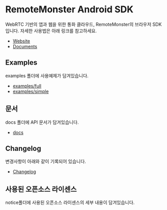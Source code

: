 # RemoteMonster Android SDK
WebRTC 기반의 앱과 웹을 위한 통화 클라우드, RemoteMonster의 브라우저 SDK 입니다. 자세한 사용법은 아래 링크를 참고하세요.
- [Website](https://remotemonster.com)
- [Documents](https://docs.remotemonster.com/ko/)

## Examples
examples 폴더에 사용예제가 담겨있습니다.
- [examples/full](https://github.com/RemoteMonster/android-sdk/tree/master/examples/full/)
- [examples/simple](https://github.com/RemoteMonster/android-sdk/tree/master/examples/simple/)

## 문서
docs 폴더에 API 문서가 담겨있습니다.
- [docs](https://remotemonster.github.io/android-sdk/)

## Changelog
변경사항이 아래와 같이 기록되어 있습니다.
- [Changelog](https://github.com/RemoteMonster/android-sdk/blob/master/CHANGELOG.md)

## 사용된 오픈소스 라이센스
notice폴더에 사용된 오픈소스 라이센스의 세부 내용이 담겨있습니다.

